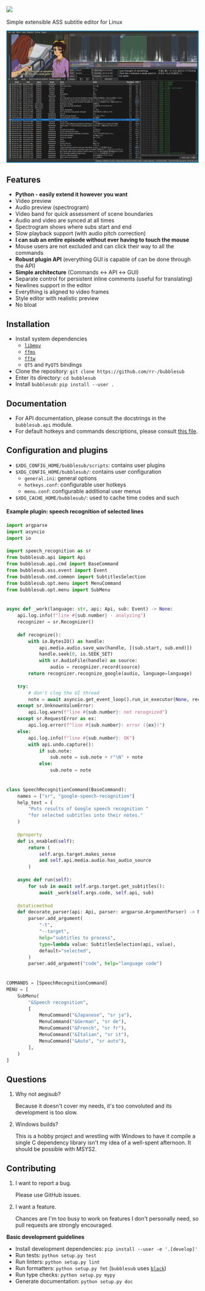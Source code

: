 ![](https://cdn.rawgit.com/rr-/bubblesub/master/docs/logo.svg)

Simple extensible ASS subtitle editor for Linux

![](docs/screen.png)

## Features

- **Python - easily extend it however you want**
- Video preview
- Audio preview (spectrogram)
- Video band for quick assessment of scene boundaries
- Audio and video are synced at all times
- Spectrogram shows where subs start and end
- Slow playback support (with audio pitch correction)
- **I can sub an entire episode without ever having to touch the mouse**
- Mouse users are not excluded and can click their way to all the commands
- **Robust plugin API** (everything GUI is capable of can be done through the API)
- **Simple architecture** (Commands ↔ API ↔ GUI)
- Separate control for persistent inline comments (useful for translating)
- Newlines support in the editor
- Everything is aligned to video frames
- Style editor with realistic preview
- No bloat

## Installation

- Install system dependencies
    - [`libmpv`](https://github.com/mpv-player/mpv.git)
    - [`ffms`](https://github.com/FFMS/ffms2)
    - [`fftw`](https://github.com/FFTW/fftw3)
    - `QT5` and `PyQT5` bindings
- Clone the repository: `git clone https://github.com/rr-/bubblesub`
- Enter its directory: `cd bubblesub`
- Install `bubblesub`: `pip install --user .`

## Documentation

- For API documentation, please consult the docstrings in the `bubblesub.api`
module.
- For default hotkeys and commands descriptions, please consult [this
file](https://github.com/rr-/bubblesub/tree/master/docs/doc.md).

## Configuration and plugins

- `$XDG_CONFIG_HOME/bubblesub/scripts`: contains user plugins
- `$XDG_CONFIG_HOME/bubblesub/`: contains user configuration
    - `general.ini`: general options
    - `hotkeys.conf`: configurable user hotkeys
    - `menu.conf`: configurable additional user menus
- `$XDG_CACHE_HOME/bubblesub/`: used to cache time codes and such

#### Example plugin: speech recognition of selected lines

```python
import argparse
import asyncio
import io

import speech_recognition as sr
from bubblesub.api import Api
from bubblesub.api.cmd import BaseCommand
from bubblesub.ass.event import Event
from bubblesub.cmd.common import SubtitlesSelection
from bubblesub.opt.menu import MenuCommand
from bubblesub.opt.menu import SubMenu


async def _work(language: str, api: Api, sub: Event) -> None:
    api.log.info(f"line #{sub.number} - analyzing")
    recognizer = sr.Recognizer()

    def recognize():
        with io.BytesIO() as handle:
            api.media.audio.save_wav(handle, [(sub.start, sub.end)])
            handle.seek(0, io.SEEK_SET)
            with sr.AudioFile(handle) as source:
                audio = recognizer.record(source)
        return recognizer.recognize_google(audio, language=language)

    try:
        # don't clog the UI thread
        note = await asyncio.get_event_loop().run_in_executor(None, recognize)
    except sr.UnknownValueError:
        api.log.warn(f"line #{sub.number}: not recognized")
    except sr.RequestError as ex:
        api.log.error(f"line #{sub.number}: error ({ex})")
    else:
        api.log.info(f"line #{sub.number}: OK")
        with api.undo.capture():
            if sub.note:
                sub.note = sub.note + r"\N" + note
            else:
                sub.note = note


class SpeechRecognitionCommand(BaseCommand):
    names = ["sr", "google-speech-recognition"]
    help_text = (
        "Puts results of Google speech recognition "
        "for selected subtitles into their notes."
    )

    @property
    def is_enabled(self):
        return (
            self.args.target.makes_sense
            and self.api.media.audio.has_audio_source
        )

    async def run(self):
        for sub in await self.args.target.get_subtitles():
            await _work(self.args.code, self.api, sub)

    @staticmethod
    def decorate_parser(api: Api, parser: argparse.ArgumentParser) -> None:
        parser.add_argument(
            "-t",
            "--target",
            help="subtitles to process",
            type=lambda value: SubtitlesSelection(api, value),
            default="selected",
        )
        parser.add_argument("code", help="language code")


COMMANDS = [SpeechRecognitionCommand]
MENU = [
    SubMenu(
        "&Speech recognition",
        [
            MenuCommand("&Japanese", "sr ja"),
            MenuCommand("&German", "sr de"),
            MenuCommand("&French", "sr fr"),
            MenuCommand("&Italian", "sr it"),
            MenuCommand("&Auto", "sr auto"),
        ],
    )
]
```

## Questions

1. Why not aegisub?

    Because it doesn't cover my needs, it's too convoluted and its development
    is too slow.

2. Windows builds?

    This is a hobby project and wrestling with Windows to have it compile a
    single C dependency library isn't my idea of a well-spent afternoon.
    It should be possible with MSYS2.

## Contributing

1. I want to report a bug.

    Please use GitHub issues.

2. I want a feature.

    Chances are I'm too busy to work on features I don't personally need,
    so pull requests are strongly encouraged.

**Basic development guidelines**

- Install development dependencies: `pip install --user -e '.[develop]'`
- Run tests: `python setup.py test`
- Run linters: `python setup.py lint`
- Run formatters: `python setup.py fmt`
  (`bubblesub` uses [`black`](https://github.com/ambv/black))
- Run type checks: `python setup.py mypy`
- Generate documentation: `python setup.py doc`
